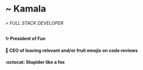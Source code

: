 # ~ Kamala 

###### > FULL STACK DEVELOPER

#### ✨ President of Fun
#### 🍓 CEO of leaving relevant and/or fruit emojis on code reviews
#### :octocat: Stupider like a fox
